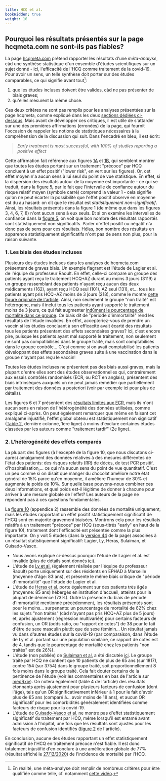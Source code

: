 ```yaml
---
title: HCQ et al.
bookHidden: true
weight: 10
---
```


## **Pourquoi les résultats présentés sur la page hcqmeta.com ne sont-ils pas fiables?**

La page [hcqmeta.com](https://hcqmeta.com/) prétend rapporter les résultats d'une _méta-analyse_, càd une synthèse statistique d'un ensemble d'études scientifiques sur un sujet donné - ici, l'efficacité de l'HCQ comme traitement de la covid-19. Pour avoir un sens, un telle synthèse doit porter sur des études comparables, ce qui signifie avant tout[^def-metaan]:
 1. que les études incluses doivent être valides, càd ne pas présenter de biais graves; 
 2. qu'elles mesurent la même chose. 
 
[^def-metaan]: En réalité, une méta-analyse doit remplir de nombreux critères pour être qualifiée comme telle, cf. notamment [cette vidéo](https://www.youtube.com/watch?v=hwE6HAg4o_8).
 
Ces deux critères ne sont pas remplis pour les analyses présentées sur la page hcqmeta, comme expliqué dans les deux [sections dédiées ci-dessous](hcqmeta/#1-les-biais-des-%c3%a9tudes-incluses).
Mais avant de développer ces critiques, il est utile de s'attarder sur une des premières affirmations (erronées) de la page, qui fournit l'occasion de rappeler les notions de statistiques nécessaires à la compréhension de la discussion qui suit. Dans l'encadré en bleu, il est écrit:

> _Early treatment is most successful, with 100% of studies reporting a positive effect_

Cette affirmation fait référence aux figures [1A](https://hcqmeta.com/plot/spae.svg) et [1B](https://hcqmeta.com/plot/metaearly.svg), qui semblent montrer que toutes les études portant sur un traitement "précoce" par HCQ concluent à un effet positif ("lower risk", en vert sur les figures). Or, cet effet moyen n'a aucun sens à lui seul du point de vue statistique. En effet, si la dispersion des résultats autour de la moyenne est importante - ce qui se traduit, dans la [figure 5](https://hcqmeta.com/plot/fp.svg), par le fait que l'intervalle de confiance autour du risque relatif moyen (symbole carré) comprend la valeur 1 - cela signifie qu'on ne peut écarter la possibilité que l'effet positif observé en moyenne est du au hasard: on dit que le résultat est _statistiquement non-significatif_. 
Ainsi, les résultats présentés dans la figure 1 (de même que dans les figures 3, 4, 6, 7, 8) n'ont aucun sens à eux seuls. Et si on examine les intervalles de confiance dans la [figure 5](https://hcqmeta.com/plot/fp.svg), on voit que bon nombre des résultats rapportés sont statistiquement non significatifs. Parler d'effet positif ou négatif n'a donc pas de sens pour ces résultats. Hélas, bon nombre des résultats en apparence statistiquement significatifs n'ont pas de sens non plus, pour la raison suivante.


### **1. Les biais des études incluses**

Plusieurs des études incluses dans les analyses de hcqmeta.com présentent de graves biais. Un exemple flagrant est l'étude de Lagier et al.  de l'équipe du professeur Raoult. En effet, celle-ci compare un groupe des patients ayant reçu le traitement HCQ+AZ durant au moins 3 jours (3119) à un groupe rassemblant des patients n'ayant reçu aucun des deux médicaments (162), ayant reçu HCQ seul (101), AZ seul (131), et... tous les patients ayant pris HCQ+AZ moins de 3 jours (218), comme le montre [cette figure originale de l'article](https://www.sciencedirect.com/science/article/pii/S1477893920302817#fig1).
Ainsi, non seulement le groupe "non traité"  est hétérogène, mais il inclut tous les patients ayant supporté le traitement moins de 3 jours, ce qui fait augmenter [indûment le pourcentage de mortalité dans ce groupe](https://www.clinicalmicrobiologyandinfection.com/article/S1198-743X(20)30613-3/fulltext).
Ce biais dit de "période d'immortalité" rend les résultats de l'étude invalides. En effet, accepteriez-vous de prendre un vaccin si les études concluant à son efficacité avait écarté des résultats tous les patients présentant des effets secondaires graves? Ici, c'est encore pire, puisque les patients ayant mal supporté le traitement, non seulement ne sont pas compatibilisés dans le groupe traité, mais sont comptabilisés dans le groupe contrôle... C'est comme si on avait comptabilisé les patients développant des effets secondaires graves suite à une vaccination dans le groupe n'ayant pas reçu le vaccin!

Toutes les études incluses ne présentent pas des biais aussi graves, mais la plupart d'entre elles sont des études observationnelles qui, contrairement aux essais contrôlés randomisés (ECR, ou RCT en anglais), présentent des biais intrinsèques auxquels on ne peut jamais remédier que partiellement par traitement des données a posteriori (voir par exemple [ici](remedes_faq/#obs-bias) pour plus de détails).

Les figures 6 et 7 présentent des [résultats limités aux ECR](https://hcqmeta.com/#rct), mais ils n'ont aucun sens en raison de l'hétérogénéité des données utilisées, comme expliqué ci-après. On peut également remarquer que même en faisant cet amalgame injustifié, l'effet global obtenu est statistiquement non signicatif ([Table 2](https://hcqmeta.com/#table_positivestats2), dernière colonne, 1ere ligne) à moins d'exclure certaines études classées par les auteurs comme "traitement tardif" (2e ligne). 


### **2. L'hétérogénéité des effets comparés**

La plupart des figures (à l'excepté de la figure 10, que nous discutons ci-après) amalgament des données relatives à des mesures différentes de l'état des patients: des risques relatifs (RR) de décès, de test PCR positif, d'hospitalisation,...
ce qui n'a aucun sens du point de vue quantitatif. C'est un peu comme si on disait que manger du chocolat améliore notre état général de 15% parce qu'en moyenne, il améliore l'humeur de 30% et augmente le poids de 10%. Sur quelle base pouvons-nous combiner ces deux informations, et quel poids est-il légitime de donner à chacune pour arriver à une mesure globale de l'effet? Les auteurs de la page ne répondent pas à ces questions fondamentales.

La [figure 10](https://hcqmeta.com/plot/fpd.svg) (appendice 2) rassemble des données de mortalité uniquement, mais les études rapportant un effet positif statistiquement significatif de l'HCQ sont en majorité gravement biaisées. Montrons cela pour les résultats relatifs à un traitement "précoce" par HCQ (sous-titrés "early" en haut de la  figure 10), traitement dont l'efficacité est présentée comme la plus importante. On y voit 5 études (dans la [version 44](https://archive.vn/SGefy) de la page) associées à un résultat statistiquement significatif: Lagier, Ly, Heras, Sulaiman, et Guisado-Vasco.
* Nous avons expliqué ci-dessus pourquoi l'étude de Lagier et al. est invalide (plus de détails sont donnés [ici](https://www.clinicalmicrobiologyandinfection.com/article/S1198-743X(20)30613-3/fulltext)).
* L'étude de [Ly et al.](https://www.sciencedirect.com/science/article/pii/S0924857920304301) (également réalisée par l'équipe du professeur Raoult) porte uniquement sur des résidents en EPHAD à Marseille (moyenne d'âge: 83 ans), et présente le même biais critique de "période d'immortalité" que l'étude de Lagier et al.
* L'étude de [Heras et al.](https://link.springer.com/article/10.1007/s41999-020-00432-w) porte également sur des patients très âgés (moyenne: 85 ans) hébergés en institution d'accueil, atteints pour la plupart de démence (73%). Outre la présence du biais de période d'immortalité mentionné précédemment, les résultats présentés sont pour le moins... surpenants: un pourcentage de mortalité de 62% chez les sujets "non traités" (càd n'ayant pas pris HCQ+AZ plus de 5 jours) et, après ajustement (régression multivariée) pour certains facteurs de confusion, un OR (odds ratio, ou "rapport de cotes") de 38 pour le fait d'être de sexe masculin plutôt que de sexe féminin... Un résultat jamais vu dans d'autres études sur la covid-19 (par comparaison, dans l'étude de Ly et al. portant sur une population similaire, ce rapport de cotes est de 4, tandis que le pourcentage de mortalité chez les patients "non traités" est de 26%).
* L'étude (non publiée) de [Sulaiman et al.](https://www.medrxiv.org/content/10.1101/2020.09.09.20184143v1) a été discutée [ici](https://rechercheindependante.blogspot.com/2020/05/les-etudes-sur-lhydroxychloroquine-hors.html). Le groupe traité par HCQ ne contient que 10 patients de plus de 65 ans (sur 1817), contre 154 (sur 3754) dans le groupe traité, soit proportionnellement 8 fois moins dans le groupe traité. Cela fait douter certains de la pertinence de l'étude (voir les commentaires en bas de l'article sur [medRxiv](https://www.medrxiv.org/content/10.1101/2020.09.09.20184143v1)). On notera également (table 4 de l'article) des résultats étonnants après ajustement pour plusieurs facteurs de confusion (dont l'âge), tels qu'un OR significativement inférieur à 1 pour le fait d'avoir plus de 65 ans (comparé à... avoir moins de 18 ans), et aucun OR significatif pour les comorbidités généralement identifiées comme facteurs de risque pour la covid-19.
* L'étude de [Guisado-Vasco et al.](https://www.sciencedirect.com/science/article/pii/S2589537020303357) ne montre pas d'effet statistiquement significatif du traitement par HCQ, même lorsqu'il est entamé avant admission à l'hôpital, une fois que les résultats sont ajustés pour les facteurs de confusion identifiés ([figure 2](https://www.sciencedirect.com/science/article/pii/S2589537020303357#fig0002) de l'article).

En conclusion, aucune des études rapportant un effet statistiquement significatif de l'HCQ en traitement précoce n'est fiable. Il est donc totalement injustifié d'en conclure à une amélioration globale de 77% (résultat affiché le [27/12/2020](https://archive.vn/SGefy)) de l'incidence de mortalité par l'HCQ.


